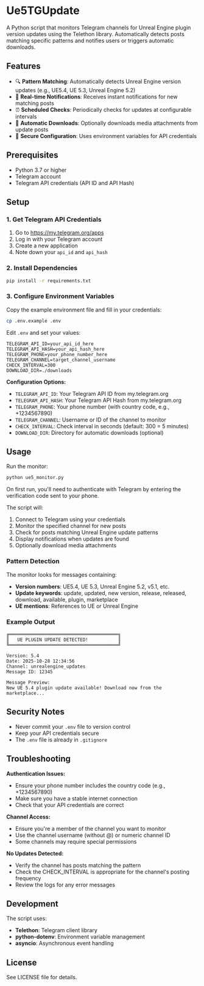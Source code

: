 # Ue5TGUpdate

A Python script that monitors Telegram channels for Unreal Engine plugin version updates using the Telethon library. Automatically detects posts matching specific patterns and notifies users or triggers automatic downloads.

## Features

- 🔍 **Pattern Matching**: Automatically detects Unreal Engine version updates (e.g., UE5.4, UE 5.3, Unreal Engine 5.2)
- 📢 **Real-time Notifications**: Receives instant notifications for new matching posts
- ⏰ **Scheduled Checks**: Periodically checks for updates at configurable intervals
- 💾 **Automatic Downloads**: Optionally downloads media attachments from update posts
- 🔐 **Secure Configuration**: Uses environment variables for API credentials

## Prerequisites

- Python 3.7 or higher
- Telegram account
- Telegram API credentials (API ID and API Hash)

## Setup

### 1. Get Telegram API Credentials

1. Go to https://my.telegram.org/apps
2. Log in with your Telegram account
3. Create a new application
4. Note down your `api_id` and `api_hash`

### 2. Install Dependencies

```bash
pip install -r requirements.txt
```

### 3. Configure Environment Variables

Copy the example environment file and fill in your credentials:

```bash
cp .env.example .env
```

Edit `.env` and set your values:

```env
TELEGRAM_API_ID=your_api_id_here
TELEGRAM_API_HASH=your_api_hash_here
TELEGRAM_PHONE=your_phone_number_here
TELEGRAM_CHANNEL=target_channel_username
CHECK_INTERVAL=300
DOWNLOAD_DIR=./downloads
```

**Configuration Options:**

- `TELEGRAM_API_ID`: Your Telegram API ID from my.telegram.org
- `TELEGRAM_API_HASH`: Your Telegram API Hash from my.telegram.org
- `TELEGRAM_PHONE`: Your phone number (with country code, e.g., +1234567890)
- `TELEGRAM_CHANNEL`: Username or ID of the channel to monitor
- `CHECK_INTERVAL`: Check interval in seconds (default: 300 = 5 minutes)
- `DOWNLOAD_DIR`: Directory for automatic downloads (optional)

## Usage

Run the monitor:

```bash
python ue5_monitor.py
```

On first run, you'll need to authenticate with Telegram by entering the verification code sent to your phone.

The script will:
1. Connect to Telegram using your credentials
2. Monitor the specified channel for new posts
3. Check for posts matching Unreal Engine update patterns
4. Display notifications when updates are found
5. Optionally download media attachments

### Pattern Detection

The monitor looks for messages containing:

- **Version numbers**: UE5.4, UE 5.3, Unreal Engine 5.2, v5.1, etc.
- **Update keywords**: update, updated, new version, release, released, download, available, plugin, marketplace
- **UE mentions**: References to UE or Unreal Engine

### Example Output

```
╔════════════════════════════════════════╗
║   UE PLUGIN UPDATE DETECTED!           ║
╚════════════════════════════════════════╝

Version: 5.4
Date: 2025-10-28 12:34:56
Channel: unrealengine_updates
Message ID: 12345

Message Preview:
New UE 5.4 plugin update available! Download now from the marketplace...
```

## Security Notes

- Never commit your `.env` file to version control
- Keep your API credentials secure
- The `.env` file is already in `.gitignore`

## Troubleshooting

**Authentication Issues:**
- Ensure your phone number includes the country code (e.g., +1234567890)
- Make sure you have a stable internet connection
- Check that your API credentials are correct

**Channel Access:**
- Ensure you're a member of the channel you want to monitor
- Use the channel username (without @) or numeric channel ID
- Some channels may require special permissions

**No Updates Detected:**
- Verify the channel has posts matching the pattern
- Check the CHECK_INTERVAL is appropriate for the channel's posting frequency
- Review the logs for any error messages

## Development

The script uses:
- **Telethon**: Telegram client library
- **python-dotenv**: Environment variable management
- **asyncio**: Asynchronous event handling

## License

See LICENSE file for details.
